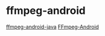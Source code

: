# ffmpeg-android

[ffmpeg-android-java](https://github.com/WritingMinds/ffmpeg-android-java)
[FFmpeg-Android](https://github.com/bravobit/FFmpeg-Android)

